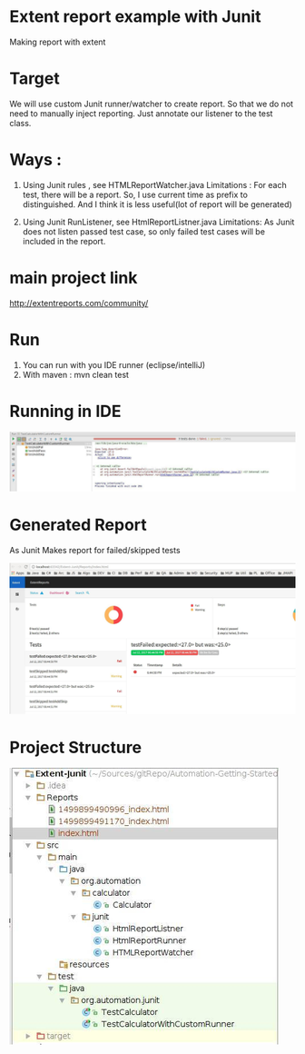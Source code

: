 # Extent report example with Junit
Making report with extent

# Target 
We will use custom Junit runner/watcher to create report. 
So that we do not need to manually inject reporting. 
Just annotate our listener to the test class. 

# Ways :
 
 1. Using Junit rules , see HTMLReportWatcher.java
 Limitations : For each test, there will be a report. 
 So, I use current time as prefix to distinguished.
  And I think it is less useful(lot of report will be generated)
 
 2. Using Junit RunListener, see HtmlReportListner.java
 Limitations: As Junit does not listen passed test case, so only failed test cases will be included in the report. 

# main project link 
http://extentreports.com/community/ 

# Run 
1. You can run with you IDE runner (eclipse/intelliJ)
2. With maven : mvn clean test

# Running in IDE 
![IDE Running ](ide_running.jpg)

# Generated Report 
As Junit Makes report for failed/skipped tests 

![Report Example](generated_repot.jpg)

# Project Structure
![Project](project_structure.jpg)